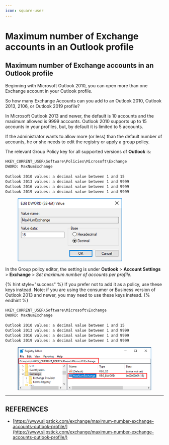 ```yaml
---
icon: square-user
---
```


# Maximum number of Exchange accounts in an Outlook profile

## Maximum number of Exchange accounts in an Outlook profile

Beginning with Microsoft Outlook 2010, you can open more than one Exchange account in your Outlook profile.

So how many Exchange Accounts can you add to an Outlook 2010, Outlook 2013, 2106, or Outlook 2019 profile?

In Microsoft Outlook 2013 and newer, the default is 10 accounts and the maximum allowed is 9999 accounts. Outlook 2010 supports up to 15 accounts in your profiles, but, by default it is limited to 5 accounts.

If the administrator wants to allow more (or less) than the default number of accounts, he or she needs to edit the registry or apply a group policy.

The relevant Group Policy key for all supported versions of **Outlook** is:

```
HKEY_CURRENT_USER\Software\Policies\Microsoft\Exchange
DWORD: MaxNumExchange

Outlook 2010 values: a decimal value between 1 and 15
Outlook 2013 values: a decimal value between 1 and 9999
Outlook 2016 values: a decimal value between 1 and 9999
Outlook 2019 values: a decimal value between 1 and 9999
```

<figure><img src="../../../.gitbook/assets/image (6).png" alt=""><figcaption></figcaption></figure>

In the Group policy editor, the setting is under **Outlook** > **Account Settings** > **Exchange** > _Set maximum number of accounts per profile._

{% hint style="success" %}
If you prefer not to add it as a policy, use these keys instead. Note: if you are using the consumer or Business version of Outlook 2013 and newer, you may need to use these keys instead.
{% endhint %}

```
HKEY_CURRENT_USER\Software\Microsoft\Exchange
DWORD: MaxNumExchange

Outlook 2010 values: a decimal value between 1 and 15
Outlook 2013 values: a decimal value between 1 and 9999
Outlook 2016 values: a decimal value between 1 and 9999
Outlook 2019 values: a decimal value between 1 and 9999
```

<figure><img src="../../../.gitbook/assets/image (7).png" alt=""><figcaption></figcaption></figure>



***

## REFERENCES

* [https://www.slipstick.com/exchange/maximum-number-exchange-accounts-outlook-profile/](https://www.slipstick.com/exchange/maximum-number-exchange-accounts-outlook-profile/)

